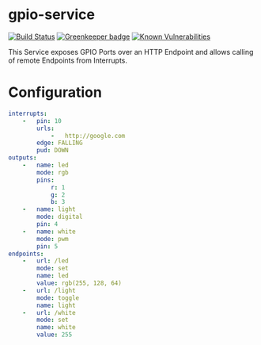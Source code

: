 # gpio-service

[![Build Status](https://travis-ci.org/automaid/generic-gpio-service.svg?branch=master)](https://travis-ci.org/automaid/generic-gpio-service)
[![Greenkeeper badge](https://badges.greenkeeper.io/automaid/generic-gpio-service.svg)](https://greenkeeper.io/)
[![Known Vulnerabilities](https://snyk.io/test/github/automaid/generic-gpio-service/badge.svg)](https://snyk.io/test/github/automaid/generic-gpio-service)

This Service exposes GPIO Ports over an HTTP Endpoint and allows calling of remote Endpoints from Interrupts.

# Configuration
```yaml
interrupts:
    -   pin: 10
        urls:
            -   http://google.com
        edge: FALLING
        pud: DOWN
outputs:
    -   name: led
        mode: rgb
        pins:
            r: 1
            g: 2
            b: 3
    -   name: light
        mode: digital
        pin: 4
    -   name: white
        mode: pwm
        pin: 5
endpoints:
    -   url: /led
        mode: set
        name: led
        value: rgb(255, 128, 64)
    -   url: /light
        mode: toggle
        name: light
    -   url: /white
        mode: set
        name: white
        value: 255

```
